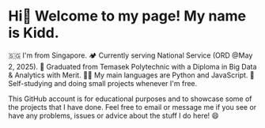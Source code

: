 # Hi👋 Welcome to my page! My name is Kidd.

🇸🇬 I'm from Singapore.
🏕️ Currently serving National Service (ORD @May 2, 2025).
🏫 Graduated from Temasek Polytechnic with a Diploma in Big Data & Analytics with Merit.
👨‍💻 My main languages are Python and JavaScript.
📑 Self-studying and doing small projects whenever I'm free.

This GitHub account is for educational purposes and to showcase some of the projects that I have done. Feel free to email or message me if you see or have any problems, issues or advice about the stuff I do here! 😄
